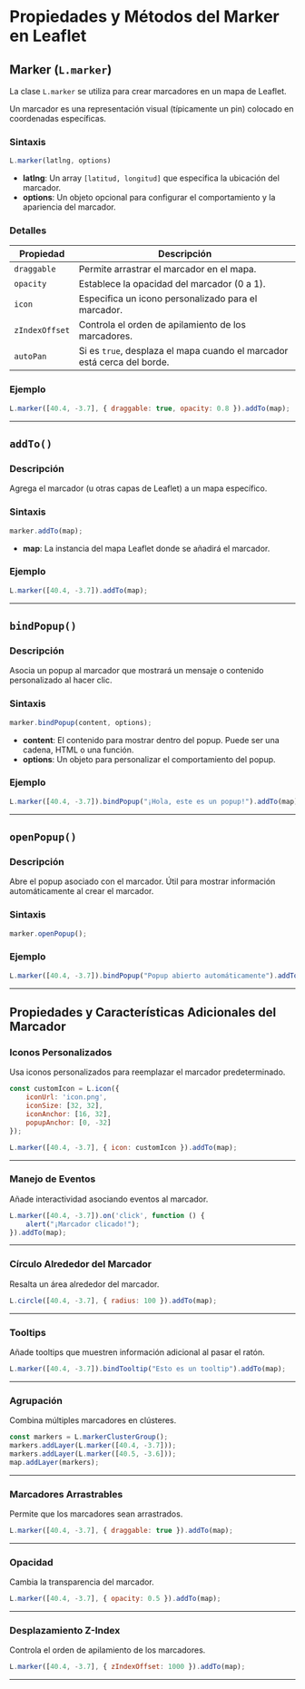 # Propiedades y Métodos del Marker en Leaflet

## Marker (`L.marker`)

La clase `L.marker` se utiliza para crear marcadores en un mapa de Leaflet. 

Un marcador es una representación visual (típicamente un pin) colocado en coordenadas específicas.

### **Sintaxis**

```javascript
L.marker(latlng, options)
```

- **latlng**: Un array `[latitud, longitud]` que especifica la ubicación del marcador.
- **options**: Un objeto opcional para configurar el comportamiento y la apariencia del marcador.

### **Detalles**

| **Propiedad**  | **Descripción**                                              |
| -------------- | ------------------------------------------------------------ |
| `draggable`    | Permite arrastrar el marcador en el mapa.                    |
| `opacity`      | Establece la opacidad del marcador (0 a 1).                  |
| `icon`         | Especifica un icono personalizado para el marcador.          |
| `zIndexOffset` | Controla el orden de apilamiento de los marcadores.          |
| `autoPan`      | Si es `true`, desplaza el mapa cuando el marcador está cerca del borde. |

### **Ejemplo**

```javascript
L.marker([40.4, -3.7], { draggable: true, opacity: 0.8 }).addTo(map);
```

---

## `addTo()`

### **Descripción**

Agrega el marcador (u otras capas de Leaflet) a un mapa específico.

### **Sintaxis**

```javascript
marker.addTo(map);
```

- **map**: La instancia del mapa Leaflet donde se añadirá el marcador.

### **Ejemplo**

```javascript
L.marker([40.4, -3.7]).addTo(map);
```

---

## `bindPopup()`

### **Descripción**

Asocia un popup al marcador que mostrará un mensaje o contenido personalizado al hacer clic.

### **Sintaxis**

```javascript
marker.bindPopup(content, options);
```

- **content**: El contenido para mostrar dentro del popup. Puede ser una cadena, HTML o una función.
- **options**: Un objeto para personalizar el comportamiento del popup.

### **Ejemplo**

```javascript
L.marker([40.4, -3.7]).bindPopup("¡Hola, este es un popup!").addTo(map);
```

---

## `openPopup()`

### **Descripción**

Abre el popup asociado con el marcador. Útil para mostrar información automáticamente al crear el marcador.

### **Sintaxis**

```javascript
marker.openPopup();
```

### **Ejemplo**

```javascript
L.marker([40.4, -3.7]).bindPopup("Popup abierto automáticamente").addTo(map).openPopup();
```

---

## **Propiedades y Características Adicionales del Marcador**

### **Iconos Personalizados**

Usa iconos personalizados para reemplazar el marcador predeterminado.

```javascript
const customIcon = L.icon({
    iconUrl: 'icon.png',
    iconSize: [32, 32],
    iconAnchor: [16, 32],
    popupAnchor: [0, -32]
});

L.marker([40.4, -3.7], { icon: customIcon }).addTo(map);
```

---

### **Manejo de Eventos**

Añade interactividad asociando eventos al marcador.

```javascript
L.marker([40.4, -3.7]).on('click', function () {
    alert("¡Marcador clicado!");
}).addTo(map);
```

---

### **Círculo Alrededor del Marcador**

Resalta un área alrededor del marcador.

```javascript
L.circle([40.4, -3.7], { radius: 100 }).addTo(map);
```

---

### **Tooltips**

Añade tooltips que muestren información adicional al pasar el ratón.

```javascript
L.marker([40.4, -3.7]).bindTooltip("Esto es un tooltip").addTo(map);
```

---

### **Agrupación**

Combina múltiples marcadores en clústeres.

```javascript
const markers = L.markerClusterGroup();
markers.addLayer(L.marker([40.4, -3.7]));
markers.addLayer(L.marker([40.5, -3.6]));
map.addLayer(markers);
```

---

### **Marcadores Arrastrables**

Permite que los marcadores sean arrastrados.

```javascript
L.marker([40.4, -3.7], { draggable: true }).addTo(map);
```

---

### **Opacidad**

Cambia la transparencia del marcador.

```javascript
L.marker([40.4, -3.7], { opacity: 0.5 }).addTo(map);
```

---

### **Desplazamiento Z-Index**

Controla el orden de apilamiento de los marcadores.

```javascript
L.marker([40.4, -3.7], { zIndexOffset: 1000 }).addTo(map);
```

---